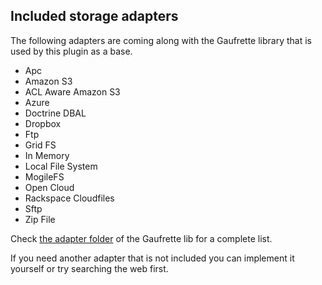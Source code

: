 Included storage adapters
-------------------------

The following adapters are coming along with the Gaufrette library that is used by this plugin as a base.

 * Apc
 * Amazon S3
 * ACL Aware Amazon S3
 * Azure
 * Doctrine DBAL
 * Dropbox
 * Ftp
 * Grid FS
 * In Memory
 * Local File System
 * MogileFS
 * Open Cloud
 * Rackspace Cloudfiles
 * Sftp
 * Zip File

Check [the adapter folder](https://github.com/KnpLabs/Gaufrette/tree/master/src/Gaufrette/Adapter) of the Gaufrette lib for a complete list.

If you need another adapter that is not included you can implement it yourself or try searching the web first.
